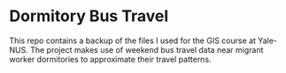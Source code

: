 # Dormitory Bus Travel
This repo contains a backup of the files I used for the GIS course at Yale-NUS.
The project makes use of weekend bus travel data near migrant worker dormitories to approximate their travel patterns.
